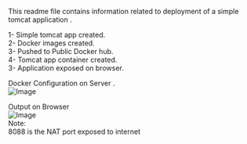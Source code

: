 This readme file contains information related to deployment of a simple tomcat application .

1- Simple tomcat app created. </br>
2- Docker images created.</br>
3- Pushed to Public Docker hub.</br>
4- Tomcat app container created.</br>
3- Application exposed on browser. </br>

Docker Configuration on Server .</br>
![Image](https://github.com/user-attachments/assets/37d3467d-4f19-42ff-bf72-cf4f1af6ad58)
</br>

Output on Browser</br>
![Image](https://github.com/user-attachments/assets/b8dac1b0-e789-4f24-8de8-4346cee02731)
</br>
Note:</br>
8088 is the NAT port exposed to internet

